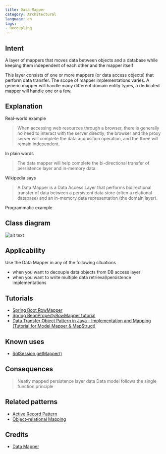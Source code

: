```yaml
---
title: Data Mapper
category: Architectural
language: en
tags:
- Decoupling
---
```


## Intent
A layer of mappers that moves data between objects and a database while keeping them independent of each other and the mapper itself

This layer consists of one or more mappers (or data access objects) that perform data transfer. The scope of mapper implementations varies.
A generic mapper will handle many different domain entity types, a dedicated mapper will handle one or a few.

## Explanation

Real-world example

> When accessing web resources through a browser, there is generally no need to interact with the server directly;
> the browser and the proxy server will complete the data acquisition operation, and the three will remain independent.

In plain words

> The data mapper will help complete the bi-directional transfer of persistence layer and in-memory data.

Wikipedia says

> A Data Mapper is a Data Access Layer that performs bidirectional transfer of data between a
> persistent data store (often a relational database) and an in-memory data representation (the domain layer).

Programmatic example

## Class diagram
![alt text](./etc/data-mapper.png "Data Mapper")

## Applicability
Use the Data Mapper in any of the following situations

* when you want to decouple data objects from DB access layer
* when you want to write multiple data retrieval/persistence implementations

## Tutorials

* [Spring Boot RowMapper](https://zetcode.com/springboot/rowmapper/)
* [Spring BeanPropertyRowMapper tutorial](https://zetcode.com/spring/beanpropertyrowmapper/)
* [Data Transfer Object Pattern in Java - Implementation and Mapping (Tutorial for Model Mapper & MapStruct)](https://stackabuse.com/data-transfer-object-pattern-in-java-implementation-and-mapping/)

## Known uses
* [SqlSession.getMapper()](https://mybatis.org/mybatis-3/java-api.html)

## Consequences

> Neatly mapped persistence layer data
> Data model follows the single function principle

## Related patterns
* [Active Record Pattern](https://en.wikipedia.org/wiki/Active_record_pattern)
* [Object–relational Mapping](https://en.wikipedia.org/wiki/Object%E2%80%93relational_mapping)

## Credits
* [Data Mapper](http://richard.jp.leguen.ca/tutoring/soen343-f2010/tutorials/implementing-data-mapper/)
